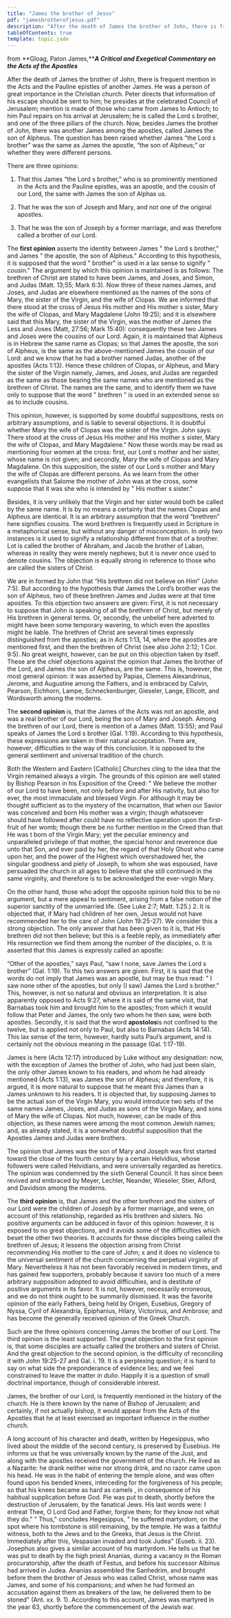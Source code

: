 ```yaml
---
title: "James the brother of Jesus"
pdf: "jamesbrotherofjesus.pdf"
description: "After the death of James the brother of John, there is frequent mention in the Acts and the Pauline epistles of another James, the brother of the Lord Jesus."
tableOfContents: true
template: topic.jade
---
```


from **Gloag, Paton James,*****A Critical and Exegetical Commentary on
the Acts of the Apostles***

After the death of James the brother of John, there is frequent mention
in the Acts and the Pauline epistles of another James. He was a person
of great importance in the Christian church. Peter directs that
information of his escape should be sent to him; he presides at the
celebrated Council of Jerusalem; mention is made of those who came from
James to Antioch; to him Paul repairs on his arrival at Jerusalem; he is
called the Lord s brother, and one of the three pillars of the church.
Now, besides James the brother of John, there was another James among
the apostles, called James the son of Alpheus. The question has been
raised whether James “the Lord s brother” was the same as James the
apostle, “the son of Alpheus;” or whether they were different persons.

There are three opinions:

1.  That this James “the Lord s brother,” who is so prominently
    mentioned in the Acts and the Pauline epistles, was an apostle, and
    the cousin of our Lord, the same with James the son of Alphas us.

2.  That he was the son of Joseph and Mary, and not one of the original
    apostles.

3.  That he was the son of Joseph by a former marriage, and was
    therefore called a brother of our Lord.

The **first opinion** asserts the identity between James " the Lord s
brother," and James " the apostle, the son of Alpheus." According to
this hypothesis, it is supposed that the word " brother" is used in a
lax sense to signify " cousin." The argument by which this opinion is
maintained is as follows: The brethren of Christ are stated to have been
James, and Joses, and Simon, and Judas (Matt. 13;55; Mark 6:3). Now
three of these names James, and Joses, and Judas are elsewhere mentioned
as the names of the sons of Mary, the sister of the Virgin, and the wife
of Clopas. We are informed that there stood at the cross of Jesus His
mother and His mother s sister, Mary the wife of Clopas, and Mary
Magdalene (John 19:25); and it is elsewhere said that this Mary, the
sister of the Virgin, was the mother of James the Less and Joses (Matt,
27:56; Mark 15:40): consequently these two James and Joses were the
cousins of our Lord. Again, it is maintained that Alpheus is in Hebrew
the same name as Clopas; so that James the apostle, the son of Alpheus,
is the same as the above-mentioned James the cousin of our Lord: and we
know that he had a brother named Judas, another of the apostles (Acts
1:13). Hence these children of Clopas, or Alpheus, and Mary the sister
of the Virgin namely, James, and Joses, and Judas are regarded as the
same as those bearing the same names who are mentioned as the brethren
of Christ. The names are the same, and to identify them we have only to
suppose that the word " brethren " is used in an extended sense so as to
include cousins.

This opinion, however, is supported by some doubtful suppositions, rests
on arbitrary assumptions, and is liable to several objections. It is
doubtful whether Mary the wife of Clopas was the sister of the Virgin.
John says: There stood at the cross of Jesus His mother and His mother s
sister, Mary the wife of Clopas, and Mary Magdalene." Now these words
may be read as mentioning four women at the cross: first, our Lord s
mother and her sister, whose name is riot given; and secondly, Mary the
wife of Clopas and Mary Magdalene. On this supposition, the sister of
our Lord s mother and Mary the wife of Clopas are different persons. As
we learn from the other evangelists that Salome the mother of John was
at the cross, some suppose that it was she who is intended by " His
mother s sister."

Besides, it is very unlikely that the Virgin and her sister would both
be called by the same name. It is by no means a certainty that the names
Clopas and Alpheus are identical. It is an arbitrary assumption that the
word “brethren” here signifies cousins. The word brethren is frequently
used in Scripture in a metaphorical sense, but without any danger of
misconception. In only two instances is it used to signify a
relationship different from that of a brother. Lot is called the brother
of Abraham, and Jacob the brother of Laban, whereas in reality they were
merely nephews; but it is never once used to denote cousins. The
objection is equally strong in reference to those who are called the
sisters of Christ.

We are in formed by John that “His brethren did not believe on Him”
(John 7:5). But according to the hypothesis that James the Lord’s
brother was the son of Alpheus, two of these brethren James and Judas
were at that time apostles. To this objection two answers are given:
First, it is not necessary to suppose that John is speaking of all the
brethren of Christ, but merely of His brethren in general terms. Or,
secondly, the unbelief here adverted to might have been some temporary
wavering, to which even the apostles might be liable. The brethren of
Christ are several times expressly distinguished from the apostles; as
in Acts 1:13, 14, where the apostles are mentioned first, and then the
brethren of Christ (see also John 2:12; 1 Cor. 9:5). No great weight,
however, can be put on this objection taken by itself. These are the
chief objections against the opinion that James the brother of the Lord,
and James the son of Alpheus, are the same. This is, however, the most
general opinion: it was asserted by Papias, Clemens Alexandrinus,
Jerome, and Augustine among the Fathers, and is embraced by Calvin,
Pearson, Eichhorn, Lampe, Schneckenburger, Gieseler, Lange, Ellicott,
and Wordsworth among the moderns.

The **second opinion** is, that the James of the Acts was not an
apostle, and was a real brother of our Lord, being the son of Mary and
Joseph. Among the brethren of our Lord, there is mention of a James
(Matt. 13:55); and Paul speaks of James the Lord s brother (Gal. 1:19).
According to this hypothesis, these expressions are taken in their
natural acceptation. There are, however, difficulties in the way of this
conclusion. It is opposed to the general sentiment and universal
tradition of the church.

Both the Western and Eastern [Catholic] Churches cling to the idea that
the Virgin remained always a virgin. The grounds of this opinion are
well stated by Bishop Pearson in his Exposition of the Creed: " We
believe the mother of our Lord to have been, not only before and after
His nativity, but also for ever, the most immaculate and blessed Virgin.
For although it may be thought sufficient as to the mystery of the
incarnation, that when our Savior was conceived and born His mother was
a virgin; though whatsoever should have followed after could have no
reflective operation upon the first- fruit of her womb; though there be
no further mention in the Creed than that He was t born of the Virgin
Mary; yet the peculiar eminency and unparalleled privilege of that
mother, the special honor and reverence due unto that Son, and ever paid
by her, the regard of that Holy Ghost who came upon her, and the power
of the Highest which overshadowed her, the singular goodness and piety
of Joseph, to whom she was espoused, have persuaded the church in all
ages to believe that she still continued in the same virginity, and
therefore is to be acknowledged the ever-virgin Mary.

On the other hand, those who adopt the opposite opinion hold this to be
no argument, but a mere appeal to sentiment, arising from a false notion
of the superior sanctity of the unmarried life. (See Luke 2:7; Matt.
1:25.) 2. It is objected that, if Mary had children of her own, Jesus
would not have recommended her to the care of John (John 19:25-27). We
consider this a strong objection. The only answer that has been given to
it is, that His brethren did not then believe; but this is a feeble
reply, as immediately after His resurrection we find them among the
number of the disciples, o. It is asserted that this James is expressly
called an apostle:

“Other of the apostles,” says Paul, “saw I none, save James the Lord s
brother” (Gal. 1:19). To this two answers are given. First, it is said
that the words do not imply that James was an apostle, but may be thus
read: " I saw none other of the apostles, but only (I saw) James the
Lord s brother." This, however, is not so natural and obvious an
interpretation. It is also apparently opposed to Acts 9:27, where it is
said of the same visit, that Barnabas took him and brought him to the
apostles; from which it would follow that Peter and James, the only two
whom he then saw, were both apostles. Secondly, it is said that the word
**apostolos**is not confined to the twelve, but is applied not only to
Paul, but also to Barnabas (Acts 14:14). This lax sense of the term,
however, hardly suits Paul’s argument, and is certainly not the obvious
meaning in the passage (Gal. 1:17-19).

James is here (Acts 12:17) introduced by Luke without any designation:
now, with the exception of James the brother of John, who had just been
slain, the only other James known to his readers, and whom he had
already mentioned (Acts 1:13), was James the son of Alpheus; and
therefore, it is argued, it is more natural to suppose that he meant
this James than a James unknown to his readers. It is objected that, by
supposing James to be the actual son of the Virgin Mary, you would
introduce two sets of the same names James, Joses, and Judas as sons of
the Virgin Mary, and sons of Mary the wife of Clopas. Not much, however,
can be made of this objection, as these names were among the most common
Jewish names; and, as already stated, it is a somewhat doubtful
supposition that the Apostles James and Judas were brothers.

The opinion that James was the son of Mary and Joseph was first started
toward the close of the fourth century by a certain Helvidius, whose
followers were called Helvidians, and were universally regarded as
heretics. The opinion was condemned by the sixth General Council. It has
since been revived and embraced by Meyer, Lechler, Neander, Wieseler,
Stier, Alford, and Davidson among the moderns.

The **third opinion** is, that James and the other brethren and the
sisters of our Lord were the children of Joseph by a former marriage,
and were, on account of this relationship, regarded as His brethren and
sisters. No positive arguments can be adduced in favor of this opinion:
however, it is exposed to no great objections, and it avoids some of the
difficulties which beset the other two theories. It accounts for these
disciples being called the brethren of Jesus; it lessens the objection
arising from Christ recommending His mother to the care of John; x and
it does no violence to the universal sentiment of the church concerning
the perpetual virginity of Mary. Nevertheless it has not been favorably
received in modern times, and has gained few supporters, probably
because it savors too much of a mere arbitrary supposition adopted to
avoid difficulties, and is destitute of positive arguments in its favor.
It is not, however, necessarily erroneous, and we do not think ought to
be summarily dismissed. It was the favorite opinion of the early
Fathers, being held by Origen, Eusebius, Gregory of Nyssa, Cyril of
Alexandria, Epiphanius, Hilary, Victorinus, and Ambrose; and has become
the generally received opinion of the Greek Church.

Such are the three opinions concerning James the brother of our Lord.
The third opinion is the least supported. The great objection to the
first opinion is, that some disciples are actually called the brothers
and sisters of Christ. And the great objection to the second opinion, is
the difficulty of reconciling it with John 19:25-27 and Gal. i. 19. It
is a perplexing question; it is hard to say on what side the
preponderance of evidence lies; and we feel constrained to leave the
matter *in dulio*. Happily it is a question of small doctrinal
importance, though of considerable interest.

James, the brother of our Lord, is frequently mentioned in the history
of the church. He is there known by the name of Bishop of Jerusalem; and
certainly, if not actually bishop, it would appear from the Acts of the
Apostles that he at least exercised an important influence in the mother
church.

A long account of his character and death, written by Hegesippus, who
lived about the middle of the second century, is preserved by Eusebius.
He informs us that he was universally known by the name of the Just, and
along with the apostles received the government of the church. He lived
as a Nazarite: he drank neither wine nor strong drink, and no razor came
upon his head. He was in the habit of entering the temple alone, and was
often found upon his bended knees, interceding for the forgiveness of
his people; so that his knees became as hard as camels , in consequence
of his habitual supplication before God. Pie was put to death, shortly
before the destruction of Jerusalem, by the fanatical Jews. His last
words were: I entreat Thee, O Lord God and Father, forgive them; for
they know not what they do." " Thus," concludes Hegesippus, " he
suffered martyrdom, on the spot where his tombstone is still remaining,
by the temple. He was a faithful witness, both to the Jews and to the
Greeks, that Jesus is the Christ. Immediately after this, Vespasian
invaded and took Judea" (Euseb. ii. 23). Josephus also gives a similar
account of his martyrdom. He tells us that he was put to death by the
high priest Ananias, during a vacancy in the Roman procuratorship, after
the death of Festus, and before his successor Albinus had arrived in
Judea. Ananias assembled the Sanhedrim, and brought before them the
brother of Jesus who was called Christ, whose name was James, and some
of his companions; and when he had formed an accusation against them as
breakers of the law, he delivered them to be stoned" (Ant. xx. 9. 1).
According to this account, James was martyred in the year 63, shortly
before the commencement of the Jewish war.

